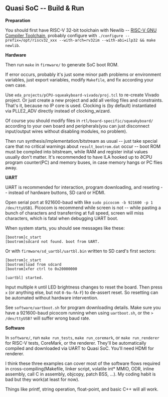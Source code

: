## Quasi SoC -- Build & Run

**Preparation**

You should first have RISC-V 32-bit toolchain with Newlib -- [RISC-V GNU Compiler Toolchain](https://github.com/riscv-collab/riscv-gnu-toolchain), probably configure with `./configure --prefix=/opt/riscv32_xxx --with-arch=rv32im --with-abi=ilp32 && make newlib`. 

**Hardware**

Then run `make` in `firmware/` to generate SoC boot ROM. 

If error occurs, probably it's just some minor path problems or environment variables, just export variables, modify `Makefile`, and fix according your own case. 

Use `eda_projects/pCPU-squeakyboard-vivado/proj.tcl` to re-create Vivado project. Or just create a new project and add all verilog files and constraints. That's it, because no IP core is used. Clocking is (by default) instantiated via PLLE2_ADV directly instead of clocking_wizard. 

Of course you should modify files in `rtl/board-specific/squeakyboard/` according to your own board and peripherals(you can just disconnect input/output wires without disabling modules, no problem). 

Then run synthesis/implementation/bitstream as usual -- just take special care that no critical warnings about `result_bootrom.dat` occur -- boot ROM must be compiled into bitstream, while RAM and register inital values usually don't matter. It's recommended to have ILA hooked up to ∂CPU program counter(PC) and memory buses, in case memory hangs or PC flies away. 

**UART**

UART is recommended for interaction, program downloading, and reseting -- instead of hardware buttons, SD card or HDMI. 

Open serial port at 921600-baud with like `sudo picocom -b 921600 -p 1 /dev/ttyUSB1`. Picocom is recommend while screen is not -- while pasting a bunch of characters and transferring at full speed, screen will miss characters, which is fatal when debugging UART boot. 

When system starts, you should see messages like these: 

```
[bootrom]c_start
[bootrom]sdcard not found. boot from UART.
```

Or with `firmware/sd_uartbl/uartbl.bin` written to SD card's first sectors:

```
[bootrom]c_start
[bootrom]load from sdcard
[bootrom]xfer ctrl to 0x20000000

[uartbl] started. 
```

Input multiple `R` until LED brightness changes to reset the board. Then press `x` (or anything else, but not `0-9a-fA-F`) to de-assert reset. So resetting can be automated without hardware intervention. 

See `software/uartboot.sh` for program downloading details. Make sure you have a 921600-baud picocom running when using `uartboot.sh`, or the `> /dev/ttyUSB?` will suffer wrong baud rate. 

**Software**

In `software/`, run `make run_tests`, `make run_coremark`, or `make run_renderer` for RISC-V tests, CoreMark, or the renderer. They'll be automatically compiled and downloaded via UART to Quasi SoC. You'll need HDMI for renderer. 

I think these three examples can cover most of the software flows required in cross-compiling(Makefile, linker script, volatile int* MMIO, ODR, inline assembly, call C in assembly, objcopy, patch BSS, ...). My coding habit is bad but they work(at least for now). 

Things like printf, string operation, float-point, and basic C++ will all work. 